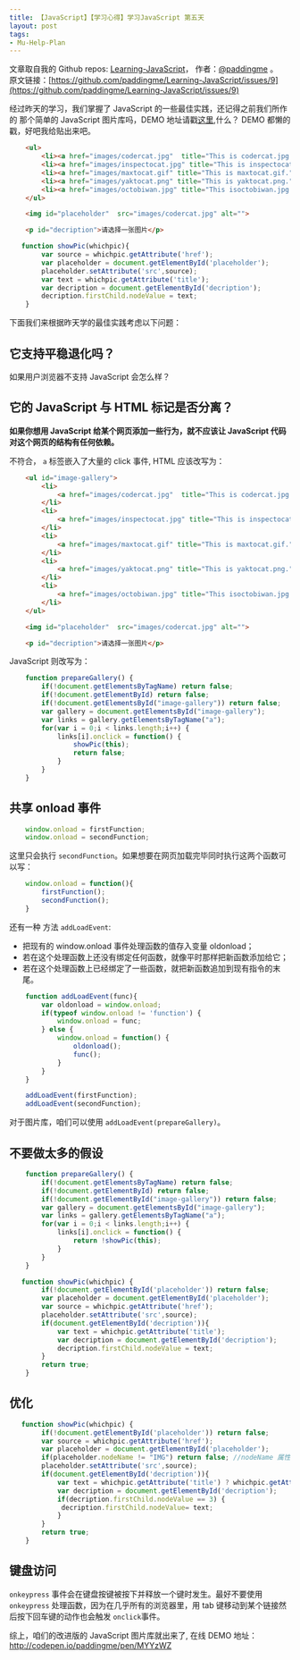 ```yaml
---
title: 【JavaScript】【学习心得】学习JavaScript 第五天
layout: post
tags:
- Mu-Help-Plan
---
```



 文章取自我的 Github  repos: [Learning-JavaScript](https://github.com/paddingme/Learning-JavaScript)， 作者：[@paddingme](http://padding.me/about.html) 。  
原文链接：[https://github.com/paddingme/Learning-JavaScript/issues/9](https://github.com/paddingme/Learning-JavaScript/issues/9)



经过昨天的学习，我们掌握了 JavaScript 的一些最佳实践，还记得之前我们所作的
那个简单的 JavaScript 图片库吗，DEMO 地址请戳[这里](http://codepen.io/paddingme/pen/qCuDo),什么？ DEMO 都懒的戳，好吧我给贴出来吧。

```html
    <ul>
        <li><a href="images/codercat.jpg"  title="This is codercat.jpg." onclick="showPic(this);return false;">codercat</a></li>
        <li><a href="images/inspectocat.jpg" title="This is inspectocat.jpg." onclick="showPic(this);return false;">inspectocat</a></li>
        <li><a href="images/maxtocat.gif" title="This is maxtocat.gif." onclick="showPic(this);return false;">maxtocat</a></li>
        <li><a href="images/yaktocat.png" title="This is yaktocat.png." onclick="showPic(this);return false;">yaktocat</a></li>
        <li><a href="images/octobiwan.jpg" title="This isoctobiwan.jpg." onclick="showPic(this);return false;">octobiwan</a></li>
    </ul>

    <img id="placeholder"  src="images/codercat.jpg" alt="">

    <p id="decription">请选择一张图片</p>
```


```javascript
   function showPic(whichpic){
        var source = whichpic.getAttribute('href');
        var placeholder = document.getElementById('placeholder');
        placeholder.setAttribute('src',source);
        var text = whichpic.getAttribute('title');
        var decription = document.getElementById('decription');
        decription.firstChild.nodeValue = text;
    }
```

下面我们来根据昨天学的最佳实践考虑以下问题：

## 它支持平稳退化吗？
如果用户浏览器不支持 JavaScript 会怎么样？

## 它的 JavaScript 与 HTML 标记是否分离？

**如果你想用 JavaScript 给某个网页添加一些行为，就不应该让  JavaScript 代码对这个网页的结构有任何依赖。**

不符合， `a` 标签嵌入了大量的 click 事件, HTML 应该改写为：

```html
    <ul id="image-gallery">
        <li>
            <a href="images/codercat.jpg"  title="This is codercat.jpg.">codercat</a>
        </li>
        <li>
            <a href="images/inspectocat.jpg" title="This is inspectocat.jpg.">inspectocat</a>
        </li>
        <li>
            <a href="images/maxtocat.gif" title="This is maxtocat.gif."maxtocat</a>
        </li>
        <li>
            <a href="images/yaktocat.png" title="This is yaktocat.png.">yaktocat</a>
        </li>
        <li>
            <a href="images/octobiwan.jpg" title="This isoctobiwan.jpg.">octobiwan</a>
        </li>
    </ul>

    <img id="placeholder"  src="images/codercat.jpg" alt="">

    <p id="decription">请选择一张图片</p>
```

JavaScript 则改写为：

```javascript
    function prepareGallery() {
        if(!document.getElementsByTagName) return false;
        if(!document.getElementById) return false;
        if(!document.getElementsById("image-gallery")) return false;
        var gallery = document.getElementsById("image-gallery");
        var links = gallery.getElementsByTagName("a");
        for(var i = 0;i < links.length;i++) {
            links[i].onclick = function() {
                showPic(this);
                return false;
            }
        }
    }
```

## 共享 onload 事件

```javascript
    window.onload = firstFunction;
    window.onload = secondFunction;
```

这里只会执行 `secondFunction`。如果想要在网页加载完毕同时执行这两个函数可以写：

```javascript
    window.onload = function(){
        firstFunction();
        secondFunction();
    }
```

还有一种 方法 `addLoadEvent`:
- 把现有的 window.onload 事件处理函数的值存入变量 oldonload；
- 若在这个处理函数上还没有绑定任何函数，就像平时那样把新函数添加给它；
- 若在这个处理函数上已经绑定了一些函数，就把新函数追加到现有指令的末尾。

```javascript
    function addLoadEvent(func){
        var oldonload = window.onload;
        if(typeof window.onload != 'function') {
            window.onload = func;
        } else {
            window.onload = function() {
                oldonload();
                func();
            }
        }
    }
```

```javascript
    addLoadEvent(firstFunction);
    addLoadEvent(secondFunction);
```


对于图片库，咱们可以使用 `addLoadEvent(prepareGallery)`。

## 不要做太多的假设

```javascript
    function prepareGallery() {
        if(!document.getElementsByTagName) return false;
        if(!document.getElementById) return false;
        if(!document.getElementById("image-gallery")) return false;
        var gallery = document.getElementsById("image-gallery");
        var links = gallery.getElementsByTagName("a");
        for(var i = 0;i < links.length;i++) {
            links[i].onclick = function() {
                return !showPic(this);
            }
        }
    }
```


```javascript
   function showPic(whichpic) {
        if(!document.getElementById('placeholder')) return false;
        var placeholder = document.getElementById('placeholder');
        var source = whichpic.getAttribute('href');
        placeholder.setAttribute('src',source);
        if(document.getElementById('decription')){
            var text = whichpic.getAttribute('title');
            var decription = document.getElementById('decription');
            decription.firstChild.nodeValue = text;
        }
        return true;
    }
```


## 优化
```javascript
   function showPic(whichpic) {
        if(!document.getElementById('placeholder')) return false;
        var source = whichpic.getAttribute('href');
        var placeholder = document.getElementById('placeholder');
        if(placeholder.nodeName != "IMG") return false; //nodeName 属性总返回大写字母的值
        placeholder.setAttribute('src',source);
        if(document.getElementById('decription')){
            var text = whichpic.getAttribute('title') ? whichpic.getAttribute('title') : "";
            var decription = document.getElementById('decription');
            if(decription.firstChild.nodeValue == 3) {
             decription.firstChild.nodeValue= text;
            }
        }
        return true;
    }
```

## 键盘访问

`onkeypress` 事件会在键盘按键被按下并释放一个键时发生。最好不要使用 `onkeypress` 处理函数，因为在几乎所有的浏览器里，用 tab 键移动到某个链接然后按下回车键的动作也会触发 `onclick`事件。

综上，咱们的改进版的 JavaScript 图片库就出来了, 在线 DEMO 地址：http://codepen.io/paddingme/pen/MYYzWZ
